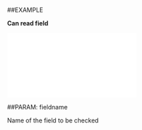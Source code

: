 
##EXAMPLE

**Can read field**



![](..\..\Examples\vbs\SOSentry.CanReadField.vbs.txt)


##PARAM: fieldname

Name of the field to be checked

